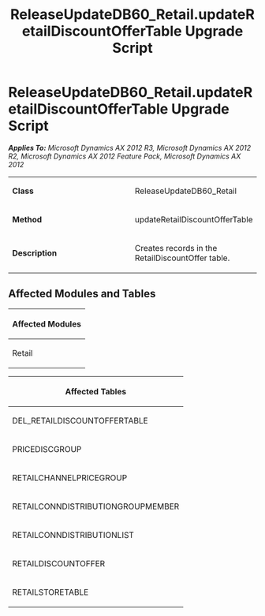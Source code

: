 ﻿---
title: ReleaseUpdateDB60_Retail.updateRetailDiscountOfferTable Upgrade Script
TOCTitle: ReleaseUpdateDB60_Retail.updateRetailDiscountOfferTable Upgrade Script
ms:assetid: e5ee3e1f-2113-0698-40ff-775221915edd
ms:mtpsurl: https://msdn.microsoft.com/en-us/library/JJ719789(v=AX.60)
ms:contentKeyID: 49711863
ms.date: 05/18/2015
mtps_version: v=AX.60
---

# ReleaseUpdateDB60\_Retail.updateRetailDiscountOfferTable Upgrade Script 


_**Applies To:** Microsoft Dynamics AX 2012 R3, Microsoft Dynamics AX 2012 R2, Microsoft Dynamics AX 2012 Feature Pack, Microsoft Dynamics AX 2012_

<table>
<colgroup>
<col style="width: 50%" />
<col style="width: 50%" />
</colgroup>
<tbody>
<tr class="odd">
<td><p><strong>Class</strong></p></td>
<td><p>ReleaseUpdateDB60_Retail</p></td>
</tr>
<tr class="even">
<td><p><strong>Method</strong></p></td>
<td><p>updateRetailDiscountOfferTable</p></td>
</tr>
<tr class="odd">
<td><p><strong>Description</strong></p></td>
<td><p>Creates records in the RetailDiscountOffer table.</p></td>
</tr>
</tbody>
</table>


## Affected Modules and Tables

<table>
<colgroup>
<col style="width: 100%" />
</colgroup>
<thead>
<tr class="header">
<th><p>Affected Modules</p></th>
</tr>
</thead>
<tbody>
<tr class="odd">
<td><p>Retail</p></td>
</tr>
</tbody>
</table>


<table>
<colgroup>
<col style="width: 100%" />
</colgroup>
<thead>
<tr class="header">
<th><p>Affected Tables</p></th>
</tr>
</thead>
<tbody>
<tr class="odd">
<td><p>DEL_RETAILDISCOUNTOFFERTABLE</p></td>
</tr>
<tr class="even">
<td><p>PRICEDISCGROUP</p></td>
</tr>
<tr class="odd">
<td><p>RETAILCHANNELPRICEGROUP</p></td>
</tr>
<tr class="even">
<td><p>RETAILCONNDISTRIBUTIONGROUPMEMBER</p></td>
</tr>
<tr class="odd">
<td><p>RETAILCONNDISTRIBUTIONLIST</p></td>
</tr>
<tr class="even">
<td><p>RETAILDISCOUNTOFFER</p></td>
</tr>
<tr class="odd">
<td><p>RETAILSTORETABLE</p></td>
</tr>
</tbody>
</table>

  


